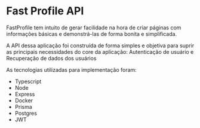 # Fast Profile API

FastProfile tem intuito de gerar facilidade na hora de criar páginas com informações básicas e demonstrá-las de forma bonita e simplificada.

A API dessa aplicação foi construída de forma simples e objetiva para suprir as principais necessidades do core da aplicação: Autenticação de usuário e Recuperação de dados dos usuários

As tecnologias utilizadas para implementação foram:
- Typescript
- Node
- Express
- Docker
- Prisma
- Postgres
- JWT

